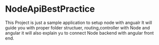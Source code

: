 # NodeApiBestPractice

This Project is just a sample application to setup node with angualr
It will guide you with proper folder structuer, routing,controller with Node and angular
it will also explain yu to connect Node backend with angular front end.

